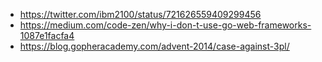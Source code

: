 - https://twitter.com/ibm2100/status/721626559409299456
- https://medium.com/code-zen/why-i-don-t-use-go-web-frameworks-1087e1facfa4
- https://blog.gopheracademy.com/advent-2014/case-against-3pl/
